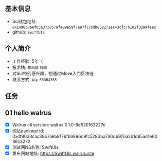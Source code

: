 ## 基本信息
- Sui钱包地址: `0x1490b76ef05a373857af489e59f7a97f77bdb852271ea43cfc7b102f3299feec`
- github: `SwiftUIs`

## 个人简介
- 工作经验: 5年（
- 技术栈: `移动端` `前端`
- 对Sui特别感兴趣，想通过Move入门区块链
- 联系方式: qq: `66364365`

## 任务

##   01 hello walrus
- [x] Walrus cli version: walrus 0.1.0-8e520163227d
- [x] 网站package id: 0xdf9033cac39b7a9b9f76fb6896c9fc5283ba730d6976a2b1d85ad1e6036c3272
- [x] 测试网NS名称: SwiftUIs
- [x] 发布网站地址: https://SwiftUIs.walrus.site
